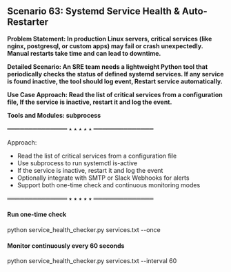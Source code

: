 ## Scenario 63: Systemd Service Health & Auto-Restarter  
**Problem Statement: In production Linux servers, critical services (like nginx, postgresql, or custom apps) may fail or crash unexpectedly. Manual restarts take time and can lead to downtime.**  

**Detailed Scenario: An SRE team needs a lightweight Python tool that periodically checks the status of defined systemd services. If any service is found inactive, the tool should log event, Restart service automatically.**  

**Use Case Approach: Read the list of critical services from a configuration file, If the service is inactive, restart it and log the event.**  

**Tools and Modules: subprocess**  


══════════════ ⭑ ⭑ ⭑ ⭑ ⭑ ══════════════

Approach:  
- Read the list of critical services from a configuration file  
- Use subprocess to run systemctl is-active <service>  
- If the service is inactive, restart it and log the event  
- Optionally integrate with SMTP or Slack Webhooks for alerts  
- Support both one-time check and continuous monitoring modes  

══════════════ ⭑ ⭑ ⭑ ⭑ ⭑ ══════════════

#### Run one-time check
python service_health_checker.py services.txt --once

#### Monitor continuously every 60 seconds
python service_health_checker.py services.txt --interval 60

